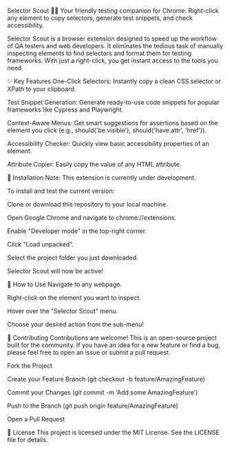 Selector Scout 🕵️‍♂️
Your friendly testing companion for Chrome. Right-click any element to copy selectors, generate test snippets, and check accessibility.

Selector Scout is a browser extension designed to speed up the workflow of QA testers and web developers. It eliminates the tedious task of manually inspecting elements to find selectors and format them for testing frameworks. With just a right-click, you get instant access to the tools you need.

✨ Key Features
One-Click Selectors: Instantly copy a clean CSS selector or XPath to your clipboard.

Test Snippet Generation: Generate ready-to-use code snippets for popular frameworks like Cypress and Playwright.

Context-Aware Menus: Get smart suggestions for assertions based on the element you click (e.g., should('be.visible'), should('have.attr', 'href')).

Accessibility Checker: Quickly view basic accessibility properties of an element.

Attribute Copier: Easily copy the value of any HTML attribute.

🚀 Installation
Note: This extension is currently under development.

To install and test the current version:

Clone or download this repository to your local machine.

Open Google Chrome and navigate to chrome://extensions.

Enable "Developer mode" in the top-right corner.

Click "Load unpacked".

Select the project folder you just downloaded.

Selector Scout will now be active!

📖 How to Use
Navigate to any webpage.

Right-click on the element you want to inspect.

Hover over the "Selector Scout" menu.

Choose your desired action from the sub-menu!

🤝 Contributing
Contributions are welcome! This is an open-source project built for the community. If you have an idea for a new feature or find a bug, please feel free to open an issue or submit a pull request.

Fork the Project

Create your Feature Branch (git checkout -b feature/AmazingFeature)

Commit your Changes (git commit -m 'Add some AmazingFeature')

Push to the Branch (git push origin feature/AmazingFeature)

Open a Pull Request

📜 License
This project is licensed under the MIT License. See the LICENSE file for details.
